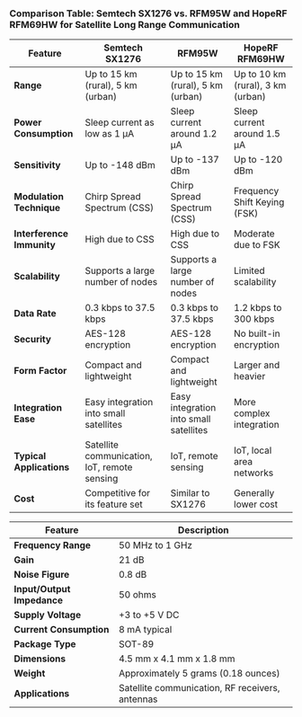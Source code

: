 ### Comparison Table: Semtech SX1276 vs. RFM95W and HopeRF RFM69HW for Satellite Long Range Communication

| Feature                         | Semtech SX1276                               | RFM95W                                       | HopeRF RFM69HW                              |
|---------------------------------|---------------------------------------------|---------------------------------------------|---------------------------------------------|
| **Range**                       | Up to 15 km (rural), 5 km (urban)            | Up to 15 km (rural), 5 km (urban)            | Up to 10 km (rural), 3 km (urban)           |
| **Power Consumption**           | Sleep current as low as 1 µA                 | Sleep current around 1.2 µA                  | Sleep current around 1.5 µA                 |
| **Sensitivity**                 | Up to -148 dBm                               | Up to -137 dBm                               | Up to -120 dBm                              |
| **Modulation Technique**        | Chirp Spread Spectrum (CSS)                  | Chirp Spread Spectrum (CSS)                  | Frequency Shift Keying (FSK)                |
| **Interference Immunity**       | High due to CSS                              | High due to CSS                              | Moderate due to FSK                         |
| **Scalability**                 | Supports a large number of nodes             | Supports a large number of nodes             | Limited scalability                         |
| **Data Rate**                   | 0.3 kbps to 37.5 kbps                        | 0.3 kbps to 37.5 kbps                        | 1.2 kbps to 300 kbps                        |
| **Security**                    | AES-128 encryption                           | AES-128 encryption                           | No built-in encryption                      |
| **Form Factor**                 | Compact and lightweight                      | Compact and lightweight                      | Larger and heavier                          |
| **Integration Ease**            | Easy integration into small satellites       | Easy integration into small satellites       | More complex integration                    |
| **Typical Applications**        | Satellite communication, IoT, remote sensing | IoT, remote sensing                          | IoT, local area networks                    |
| **Cost**                        | Competitive for its feature set              | Similar to SX1276                            | Generally lower cost                        |


| Feature                  | Description                                      |
|--------------------------|--------------------------------------------------|
| **Frequency Range**      | 50 MHz to 1 GHz                                  |
| **Gain**                 | 21 dB                                            |
| **Noise Figure**         | 0.8 dB                                           |
| **Input/Output Impedance** | 50 ohms                                         |
| **Supply Voltage**       | +3 to +5 V DC                                    |
| **Current Consumption**  | 8 mA typical                                     |
| **Package Type**         | SOT-89                                           |
| **Dimensions**           | 4.5 mm x 4.1 mm x 1.8 mm                          |
| **Weight**               | Approximately 5 grams (0.18 ounces)               |
| **Applications**         | Satellite communication, RF receivers, antennas  |

